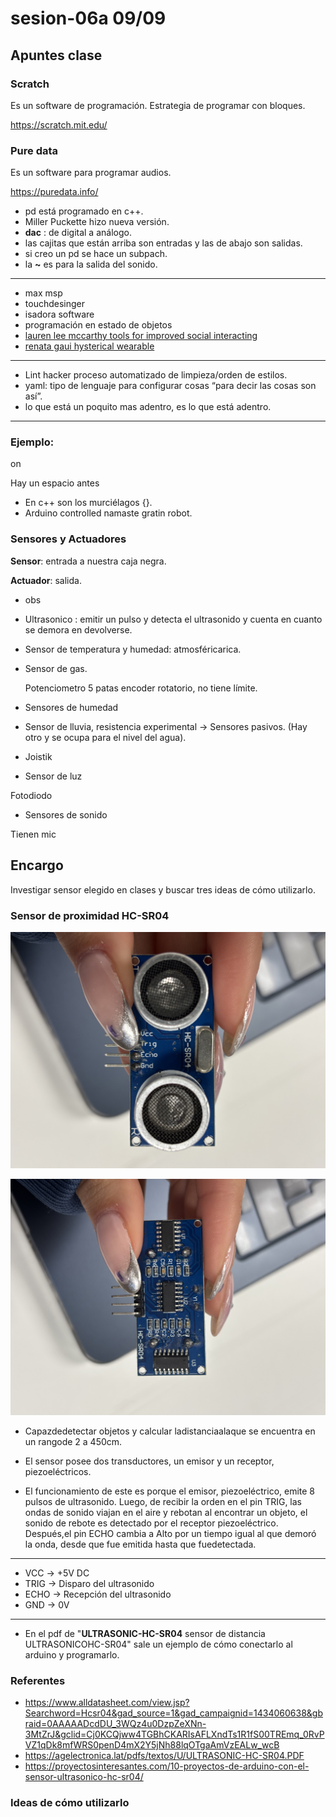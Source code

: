 # sesion-06a 09/09

## Apuntes clase

### Scratch 

Es un software de programación. Estrategia de programar con bloques.
  
<https://scratch.mit.edu/>

### Pure data

Es un software para programar audios.
  
<https://puredata.info/>

- pd está programado en c++.
- Miller Puckette hizo nueva versión.
- **dac** : de digital a análogo.
- las cajitas que están arriba son entradas y las de abajo son salidas.
- si creo un pd se hace un subpach.
- la **~** es para la salida del sonido.
  
---

- max msp
- touchdesinger
- isadora software
- programación en estado de objetos
- [lauren lee mccarthy tools for improved social interacting](https://get-lauren.net/Tools-for-Improved-Social-Interacting)
- [renata gaui hysterical wearable](https://vimeo.com/215600031?fl=pl&fe=sh)
  
---
- Lint hacker proceso automatizado de limpieza/orden de estilos.
- yaml: tipo de lenguaje para configurar cosas “para decir las cosas son así”.
- lo que está un poquito mas adentro, es lo que está adentro.

---

### Ejemplo:

on

 Hay un espacio antes 


- En c++ son los murciélagos {}.
- Arduino controlled namaste gratin robot.
  
### Sensores y Actuadores

**Sensor**: entrada a nuestra caja negra.

**Actuador**: salida.

- obs
- Ultrasonico : emitir un pulso y detecta el ultrasonido y cuenta en cuanto se demora en devolverse.
- Sensor de temperatura y humedad:  atmosféricarica.
- Sensor de gas.
  
  Potenciometro 5 patas encoder rotatorio, no tiene límite.
  
- Sensores de humedad
- Sensor de lluvia, resistencia experimental -> Sensores pasivos. (Hay otro y se ocupa para el nivel del agua).

- Joistik

- Sensor de luz
  
Fotodiodo 

- Sensores de sonido
  
Tienen mic

## Encargo

Investigar sensor elegido en clases y buscar tres ideas de cómo utilizarlo.

### Sensor de proximidad HC­-SR04

![sensores](./imagenes/sensor.jpg)

![sensores1](./imagenes//sensor1.jpg)

- Capazdedetectar objetos y calcular ladistanciaalaque se encuentra en un rangode 2 a 450cm.

- El sensor posee dos transductores, un emisor y un receptor, piezoeléctricos.
  
- El funcionamiento de este es porque el emisor, piezoeléctrico, emite 8 pulsos de ultrasonido.
Luego, de recibir la orden en el pin TRIG, las ondas de sonido viajan en el aire y rebotan al encontrar un objeto, el sonido de rebote es detectado por el receptor piezoeléctrico.
Después,el pin ECHO cambia a Alto por un tiempo igual al que demoró la onda, desde que fue emitida hasta que fuedetectada.

---

- VCC -> +5V DC
- TRIG -> Disparo del ultrasonido
- ECHO -> Recepción del ultrasonido
- GND -> 0V

---

- En el pdf de "**ULTRASONIC-HC-SR04** sensor de distancia ULTRASONICOHC-SR04" sale un ejemplo de cómo conectarlo al arduino y programarlo.


### Referentes

- <https://www.alldatasheet.com/view.jsp?Searchword=Hcsr04&gad_source=1&gad_campaignid=1434060638&gbraid=0AAAAADcdDU_3WQz4u0DzpZeXNn-3MtZrJ&gclid=Cj0KCQjww4TGBhCKARIsAFLXndTs1R1fS00TREmq_0RvPVZ1qDk8mfWRS0penD4mX2Y5jNh88lqOTgaAmVzEALw_wcB>
- <https://agelectronica.lat/pdfs/textos/U/ULTRASONIC-HC-SR04.PDF>
- <https://proyectosinteresantes.com/10-proyectos-de-arduino-con-el-sensor-ultrasonico-hc-sr04/>

### Ideas de cómo utilizarlo
